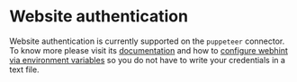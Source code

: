 # Website authentication

Website authentication is currently supported on the `puppeteer`
connector. To know more please visit its [documentation][puppeteer]
and how to [configure webhint via environment variables][env-config]
so you do not have to write your credentials in a text file.

<!-- Link labels: -->

[env-config]: ./summary.md#setting-options-via-environment-variables
[puppeteer]: https://webhint.io/docs/user-guide/connectors/connector-puppeteer/
